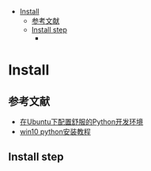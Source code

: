 <!-- TOC -->

- [Install](#install)
    - [参考文献](#参考文献)
    - [Install step](#install-step)
        - [](#)

<!-- /TOC -->

# Install
## 参考文献
- [在Ubuntu下配置舒服的Python开发环境](https://blog.csdn.net/kingppy/article/details/13080919)
- [win10 python安装教程](https://blog.csdn.net/Pliasir/article/details/79325137)

## Install step
### 